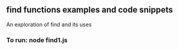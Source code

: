 ## find functions examples and code snippets
An exploration of find and its uses

### To run: node find1.js
